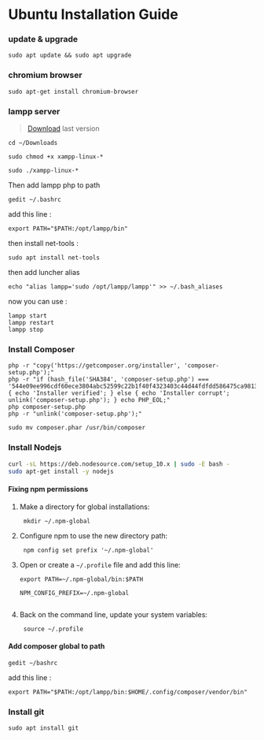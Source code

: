 
# Ubuntu Installation Guide

### update & upgrade

```
sudo apt update && sudo apt upgrade
```

### chromium browser
```
sudo apt-get install chromium-browser
```

### lampp server 
> [Download](https://www.apachefriends.org/download.html)  last version
```
cd ~/Downloads

sudo chmod +x xampp-linux-*

sudo ./xampp-linux-*
```
Then add lampp php to path 
```
gedit ~/.bashrc
```
add this line :
```
export PATH="$PATH:/opt/lampp/bin"
```
then install net-tools :
```
sudo apt install net-tools
```
then add luncher alias 
```
echo "alias lampp='sudo /opt/lampp/lampp'" >> ~/.bash_aliases
```
now you can use :
```
lampp start
lampp restart
lampp stop
```

### Install Composer
```
php -r "copy('https://getcomposer.org/installer', 'composer-setup.php');"
php -r "if (hash_file('SHA384', 'composer-setup.php') === '544e09ee996cdf60ece3804abc52599c22b1f40f4323403c44d44fdfdd586475ca9813a858088ffbc1f233e9b180f061') { echo 'Installer verified'; } else { echo 'Installer corrupt'; unlink('composer-setup.php'); } echo PHP_EOL;"
php composer-setup.php
php -r "unlink('composer-setup.php');"

sudo mv composer.phar /usr/bin/composer
```

### Install Nodejs
```bash
curl -sL https://deb.nodesource.com/setup_10.x | sudo -E bash -
sudo apt-get install -y nodejs
```
#### Fixing npm permissions
1.  Make a directory for global installations:
    
    ```
     mkdir ~/.npm-global
    
    ```
    
2.  Configure npm to use the new directory path:
    
    ```
     npm config set prefix '~/.npm-global'
    
    ```
    
3.  Open or create a  `~/.profile`  file and add this line:
    
	```
	export PATH=~/.npm-global/bin:$PATH
	     
	NPM_CONFIG_PREFIX=~/.npm-global
	    
	```
    
4.  Back on the command line, update your system variables:
    
    ```
     source ~/.profile
    
    ```

#### Add composer global to path
```
gedit ~/bashrc
```
add this line :
```
export PATH="$PATH:/opt/lampp/bin:$HOME/.config/composer/vendor/bin"
```

### Install git
```
sudo apt install git
```
